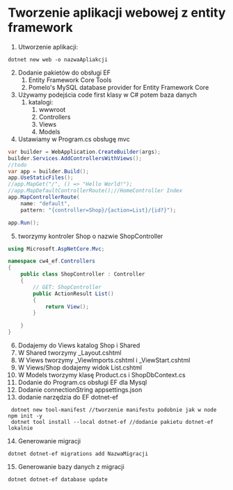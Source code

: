 # Tworzenie aplikacji webowej z entity framework
1. Utworzenie aplikacji:
```console
dotnet new web -o nazwaApliakcji

```
2. Dodanie pakietów do obsługi EF
   1. Entity Framework Core Tools 
   2. Pomelo's MySQL database provider for Entity Framework Core
3. Używamy podejścia code first klasy w C# potem baza danych
   1. katalogi:
      1. wwwroot
      2. Controllers
      3. Views
      4. Models
4. Ustawiamy w Program.cs obsługę mvc
```cs
var builder = WebApplication.CreateBuilder(args);
builder.Services.AddControllersWithViews();
//todo
var app = builder.Build();
app.UseStaticFiles();
//app.MapGet("/", () => "Hello World!");
//app.MapDefaultControllerRoute();//HomeController Index
app.MapControllerRoute(
    name: "default",
    pattern: "{controller=Shop}/{action=List}/{id?}");

app.Run();

```
5. tworzymy kontroler Shop o nazwie ShopController
```cs
using Microsoft.AspNetCore.Mvc;

namespace cw4_ef.Controllers
{
    public class ShopController : Controller
    {
        // GET: ShopController
        public ActionResult List()
        {
            return View();
        }

    }
}
```

6. Dodajemy do Views katalog Shop i Shared
7. W Shared tworzymy _Layout.cshtml
8. W Views tworzymy _ViewImports.cshtml i _ViewStart.cshtml
9. W Views/Shop dodajemy widok List.cshtml
10. W Models tworzymy klasę Product.cs i ShopDbContext.cs 
11. Dodanie do Program.cs obsługi EF dla Mysql 
12. Dodanie connectionString appsettings.json
13. dodanie narzędzia do EF dotnet-ef
```console
 dotnet new tool-manifest //tworzenie manifestu podobnie jak w node npm init -y
 dotnet tool install --local dotnet-ef //dodanie pakietu dotnet-ef lokalnie
```
14. Generowanie migracji
```console
dotnet dotnet-ef migrations add NazwaMigracji
```
15. Generowanie bazy danych z migracji
```console
dotnet dotnet-ef database update
```